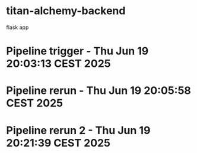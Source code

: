 # titan-alchemy-backend
flask app
# Pipeline trigger - Thu Jun 19 20:03:13 CEST 2025
# Pipeline rerun - Thu Jun 19 20:05:58 CEST 2025
# Pipeline rerun 2 - Thu Jun 19 20:21:39 CEST 2025
